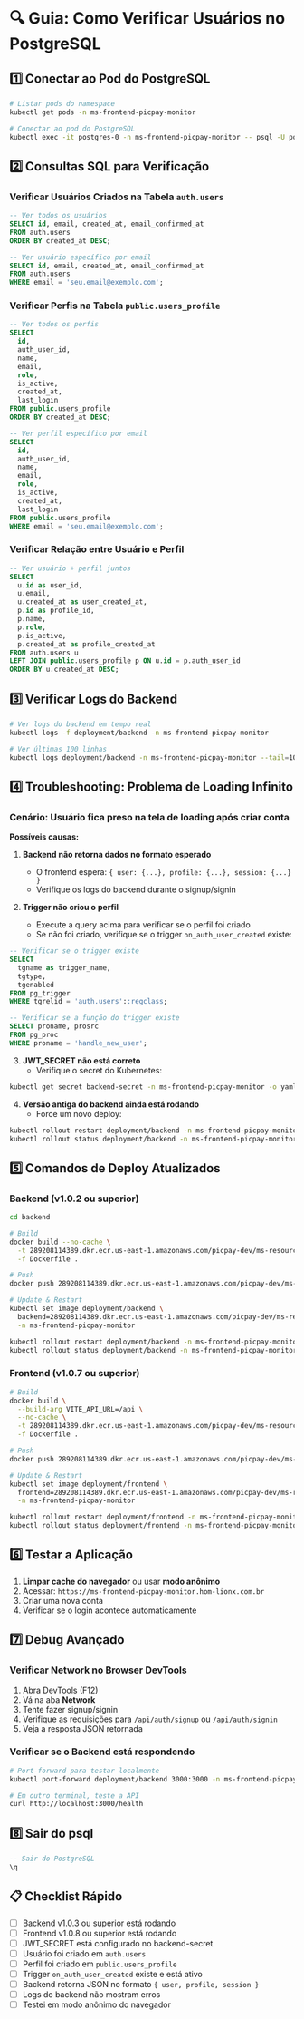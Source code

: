 # 🔍 Guia: Como Verificar Usuários no PostgreSQL

## 1️⃣ Conectar ao Pod do PostgreSQL

```bash
# Listar pods do namespace
kubectl get pods -n ms-frontend-picpay-monitor

# Conectar ao pod do PostgreSQL
kubectl exec -it postgres-0 -n ms-frontend-picpay-monitor -- psql -U postgres -d aws_resource_db
```

## 2️⃣ Consultas SQL para Verificação

### Verificar Usuários Criados na Tabela `auth.users`

```sql
-- Ver todos os usuários
SELECT id, email, created_at, email_confirmed_at 
FROM auth.users 
ORDER BY created_at DESC;

-- Ver usuário específico por email
SELECT id, email, created_at, email_confirmed_at 
FROM auth.users 
WHERE email = 'seu.email@exemplo.com';
```

### Verificar Perfis na Tabela `public.users_profile`

```sql
-- Ver todos os perfis
SELECT 
  id,
  auth_user_id,
  name,
  email,
  role,
  is_active,
  created_at,
  last_login
FROM public.users_profile 
ORDER BY created_at DESC;

-- Ver perfil específico por email
SELECT 
  id,
  auth_user_id,
  name,
  email,
  role,
  is_active,
  created_at,
  last_login
FROM public.users_profile 
WHERE email = 'seu.email@exemplo.com';
```

### Verificar Relação entre Usuário e Perfil

```sql
-- Ver usuário + perfil juntos
SELECT 
  u.id as user_id,
  u.email,
  u.created_at as user_created_at,
  p.id as profile_id,
  p.name,
  p.role,
  p.is_active,
  p.created_at as profile_created_at
FROM auth.users u
LEFT JOIN public.users_profile p ON u.id = p.auth_user_id
ORDER BY u.created_at DESC;
```

## 3️⃣ Verificar Logs do Backend

```bash
# Ver logs do backend em tempo real
kubectl logs -f deployment/backend -n ms-frontend-picpay-monitor

# Ver últimas 100 linhas
kubectl logs deployment/backend -n ms-frontend-picpay-monitor --tail=100
```

## 4️⃣ Troubleshooting: Problema de Loading Infinito

### Cenário: Usuário fica preso na tela de loading após criar conta

**Possíveis causas:**

1. **Backend não retorna dados no formato esperado**
   - O frontend espera: `{ user: {...}, profile: {...}, session: {...} }`
   - Verifique os logs do backend durante o signup/signin

2. **Trigger não criou o perfil**
   - Execute a query acima para verificar se o perfil foi criado
   - Se não foi criado, verifique se o trigger `on_auth_user_created` existe:

```sql
-- Verificar se o trigger existe
SELECT 
  tgname as trigger_name,
  tgtype,
  tgenabled
FROM pg_trigger 
WHERE tgrelid = 'auth.users'::regclass;

-- Verificar se a função do trigger existe
SELECT proname, prosrc 
FROM pg_proc 
WHERE proname = 'handle_new_user';
```

3. **JWT_SECRET não está correto**
   - Verifique o secret do Kubernetes:

```bash
kubectl get secret backend-secret -n ms-frontend-picpay-monitor -o yaml
```

4. **Versão antiga do backend ainda está rodando**
   - Force um novo deploy:

```bash
kubectl rollout restart deployment/backend -n ms-frontend-picpay-monitor
kubectl rollout status deployment/backend -n ms-frontend-picpay-monitor
```

## 5️⃣ Comandos de Deploy Atualizados

### Backend (v1.0.2 ou superior)

```bash
cd backend

# Build
docker build --no-cache \
  -t 289208114389.dkr.ecr.us-east-1.amazonaws.com/picpay-dev/ms-resource-backend:v1.0.3 \
  -f Dockerfile .

# Push
docker push 289208114389.dkr.ecr.us-east-1.amazonaws.com/picpay-dev/ms-resource-backend:v1.0.3

# Update & Restart
kubectl set image deployment/backend \
  backend=289208114389.dkr.ecr.us-east-1.amazonaws.com/picpay-dev/ms-resource-backend:v1.0.3 \
  -n ms-frontend-picpay-monitor

kubectl rollout restart deployment/backend -n ms-frontend-picpay-monitor
kubectl rollout status deployment/backend -n ms-frontend-picpay-monitor
```

### Frontend (v1.0.7 ou superior)

```bash
# Build
docker build \
  --build-arg VITE_API_URL=/api \
  --no-cache \
  -t 289208114389.dkr.ecr.us-east-1.amazonaws.com/picpay-dev/ms-resource-frontend:v1.0.8 \
  -f Dockerfile .

# Push
docker push 289208114389.dkr.ecr.us-east-1.amazonaws.com/picpay-dev/ms-resource-frontend:v1.0.8

# Update & Restart
kubectl set image deployment/frontend \
  frontend=289208114389.dkr.ecr.us-east-1.amazonaws.com/picpay-dev/ms-resource-frontend:v1.0.8 \
  -n ms-frontend-picpay-monitor

kubectl rollout restart deployment/frontend -n ms-frontend-picpay-monitor
kubectl rollout status deployment/frontend -n ms-frontend-picpay-monitor
```

## 6️⃣ Testar a Aplicação

1. **Limpar cache do navegador** ou usar **modo anônimo**
2. Acessar: `https://ms-frontend-picpay-monitor.hom-lionx.com.br`
3. Criar uma nova conta
4. Verificar se o login acontece automaticamente

## 7️⃣ Debug Avançado

### Verificar Network no Browser DevTools

1. Abra DevTools (F12)
2. Vá na aba **Network**
3. Tente fazer signup/signin
4. Verifique as requisições para `/api/auth/signup` ou `/api/auth/signin`
5. Veja a resposta JSON retornada

### Verificar se o Backend está respondendo

```bash
# Port-forward para testar localmente
kubectl port-forward deployment/backend 3000:3000 -n ms-frontend-picpay-monitor

# Em outro terminal, teste a API
curl http://localhost:3000/health
```

## 8️⃣ Sair do psql

```sql
-- Sair do PostgreSQL
\q
```

## 📋 Checklist Rápido

- [ ] Backend v1.0.3 ou superior está rodando
- [ ] Frontend v1.0.8 ou superior está rodando
- [ ] JWT_SECRET está configurado no backend-secret
- [ ] Usuário foi criado em `auth.users`
- [ ] Perfil foi criado em `public.users_profile`
- [ ] Trigger `on_auth_user_created` existe e está ativo
- [ ] Backend retorna JSON no formato `{ user, profile, session }`
- [ ] Logs do backend não mostram erros
- [ ] Testei em modo anônimo do navegador
